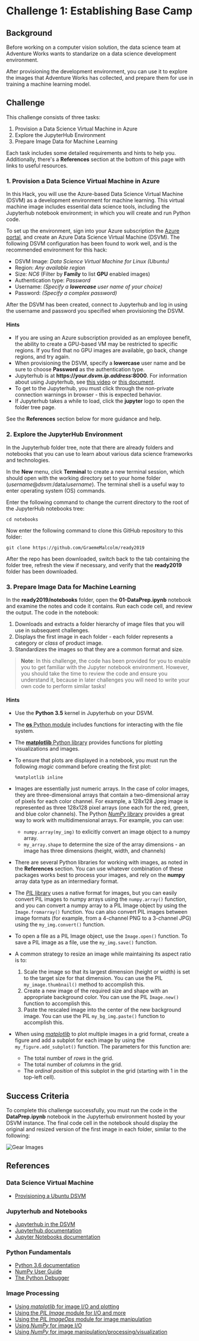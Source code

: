 # Challenge 1: Establishing Base Camp

## Background

Before working on a computer vision solution, the data science team at Adventure Works wants to standarize on a data science development environment.

After provisioning the development environment, you can use it to explore the images that Adventure Works has collected, and prepare them for use in training a machine learning model.

## Challenge

This challenge consists of three tasks:

1. Provision a Data Science Virtual Machine in Azure
2. Explore the JupyterHub Environment
3. Prepare Image Data for Machine Learning

Each task includes some detailed requirements and hints to help you. Additionally, there's a **References** section at the bottom of this page with links to useful resources.

### 1. Provision a Data Science Virtual Machine in Azure

In this Hack, you will use the Azure-based Data Science Virtual Machine (DSVM) as a development environment for machine learning. This virtual machine image includes essential data science tools, including the Jupyterhub notebook environment; in which you will create and run Python code.

To set up the environment, sign into your Azure subscription the <a href="https://portal.azure.com" target="_blank">Azure portal</a>, and create an Azure Data Science Virtual Machine (DSVM).
The following DSVM configuration has been found to work well, and is the recommended environment for this hack:

- DSVM Image: *Data Science Virtual Machine for Linux (Ubuntu)*
- Region: _Any available region_
- Size:  _NC6_ (Filter by **Family** to list **GPU** enabled images)
- Authentication type:  _Password_
- Username: _(Specify a **lowercase** user name of your choice)_
- Password: _(Specify a complex password)_

After the DSVM has been created, connect to Jupyterhub and log in using the username and password you specified when provisioning the DSVM.

#### Hints

- If you are using an Azure subscription provided as an employee benefit, the ability to create a GPU-based VM may be restricted to specific regions. If you find that no GPU images are available, go back, change regions, and try again.
- When provisioning the DSVM, specify a **lowercase** user name and be sure to choose **Password** as the authentication type.
- Jupyterhub is at **https://*your.dsvm.ip.address*:8000**. For information about using Jupyterhub, see <a href="https://www.youtube.com/watch?v=4b1G9pQC3KM" target="_blank"> this video</a> or <a href="https://docs.microsoft.com/azure/machine-learning/data-science-virtual-machine/linux-dsvm-walkthrough/?wt.mc_id=OH-ML-ComputerVision#jupyterhub" target="_blank">this document</a>.
- To get to the Jupyterhub, you must click through the non-private connection warnings in browser - this is expected behavior.
- If  Jupyterhub takes a while to load, click the **jupyter** logo to open the folder tree page.

See the **References** section below for more guidance and help.

### 2. Explore the JupyterHub Environment

In the Jupyterhub folder tree, note that there are already folders and notebooks that you can use to learn about various data science frameworks and technologies.

In the **New** menu, click **Terminal** to create a new terminal session, which should open with the working directory set to your home folder (*username*@*dsvm*:/data/*username*). The terminal shell is a useful way to enter operating system (OS) commands.

Enter the following command to change the current directory to the root of the JupyterHub notebooks tree:

```shell
cd notebooks
```

Now enter the following command to clone this GitHub repository to this folder:

```shell
git clone https://github.com/GraemeMalcolm/ready2019
```

After the repo has been downloaded, switch back to the tab containing the folder tree, refresh the view if necessary, and verify that the **ready2019** folder has been downloaded.

### 3. Prepare Image Data for Machine Learning

In the **ready2019/notebooks** folder, open the **01-DataPrep.ipynb** notebook and examine the notes and code it contains. Run each code cell, and review the output. The code in the notebook:

1. Downloads and extracts a folder hierarchy of image files that you will use in subsequent challenges.
2. Displays the first image in each folder - each folder represents a category or *class* of product image.
3. Standardizes the images so that they are a common format and size.

> **Note**: In this challenge, the code has been provided for you to enable you to get familiar with the Jupyter notebook environment. However, you should take the time to review the code and ensure you understand it, because in later challenges you will need to write your own code to perform similar tasks!

#### Hints

- Use the **Python 3.5** kernel in Jupyterhub on your DSVM.
- The <a href="https://docs.python.org/3.6/tutorial/stdlib.html#operating-system-interface" target="_blank">**os** Python module</a> includes functions for interacting with the file system.
- The <a href="https://matplotlib.org/2.0.2/index.html" target="_blank">**matplotlib** Python library</a> provides functions for plotting visualizations and images.
- To ensure that plots are displayed in a notebook, you must run the following *magic* command before creating the first plot:

    `%matplotlib inline`

- Images are essentially just numeric arrays. In the case of color images, they are three-dimensional arrays that contain a two-dimensional array of pixels for each color channel. For example, a 128x128 Jpeg image is represented as three 128x128 pixel arrays (one each for the red, green, and blue color channels). The Python <a href="https://docs.scipy.org/doc/numpy/reference/arrays.html" target="_blank">*NumPy* library</a> provides a great way to work with multidimensional arrays. For example, you can use:
  - `numpy.array(my_img)` to exlicitly convert an image object to a numpy array.
  - `my_array.shape` to determine the size of the array dimensions - an image has three dimensions (height, width, and channels)
- There are several Python libraries for working with images, as noted in the **References** section. You can use whatever combination of these packages works best to process your images, and rely on the **numpy** array data type as an intermediary format.
- The <a href="https://pillow.readthedocs.io" target="_blank">*PIL* library</a> uses a native format for images, but you can easily convert PIL images to numpy arrays using the `numpy.array()` function, and you can convert a numpy array to a PIL Image object by using the `Image.fromarray()` function. You can also convert PIL images between image formats (for example, from a 4-channel PNG to a 3-channel JPG) using the `my_img.convert()` function.
- To open a file as a PIL Image object, use the `Image.open()` function. To save a PIL image as a file, use the `my_img.save()` function.
- A common strategy to resize an image while maintaining its aspect ratio is to:
  1. Scale the image so that its largest dimension (height or width) is set to the target size for that dimension. You can use the PIL `my_image.thumbnail()` method to accomplish this.
  2. Create a new image of the required size and shape with an appropriate background color. You can use the PIL `Image.new()` function to accomplish this.
  3. Paste the rescaled image into the center of the new background image. You can use the PIL `my_bg_img.paste()` function to accomplish this.
- When using <a href="https://matplotlib.org/2.0.2/users/image_tutorial.html" target="_blank">*matplotlib*</a> to plot multiple images in a grid format, create a figure and add a subplot for each image by using the `my_figure.add_subplot()` function. The parameters for this function are:
  - The total number of *rows* in the grid.
  - The total number of *columns* in the grid.
  - The *ordinal position* of this subplot in the grid (starting with 1 in the top-left cell).

## Success Criteria

To complete this challenge successfully, you must run the code in the **DataPrep.ipynb** notebook in the Jupyterhub environment hosted by your DSVM instance. The final code cell in the notebook should display the original and resized version of the first image in each folder, similar to the following:

![Gear Images](images/resized_gear_images.png)

## References

### Data Science Virtual Machine

- <a href="https://docs.microsoft.com/en-us/azure/machine-learning/data-science-virtual-machine/dsvm-ubuntu-intro" target="_blank">Provisioning a Ubuntu DSVM</a>

### Jupyterhub and Notebooks

- <a href="https://docs.microsoft.com/en-us/azure/machine-learning/data-science-virtual-machine/linux-dsvm-walkthrough#jupyterhub" target="_blank">Jupyterhub in the DSVM</a>
- <a href="https://jupyterhub.readthedocs.io/en/stable/" target="_blank">Jupyterhub documentation</a>
- <a href="https://jupyter-notebook.readthedocs.io/en/latest/" target="_blank">Jupyter Notebooks documentation</a>

### Python Fundamentals

- <a href="https://docs.python.org/3.6/" target="_blank">Python 3.6 documentation</a>
- <a href="https://docs.scipy.org/doc/numpy/user/index.html" target="_blank">NumPy User Guide</a>
- <a href="https://docs.python.org/3.6/library/pdb.html" target="_blank">The Python Debugger</a>

### Image Processing

- <a href="https://matplotlib.org/2.0.2/users/image_tutorial.html" target="_blank">Using *matplotlib* for image I/O and plotting</a>
- <a href="https://pillow.readthedocs.io/en/5.3.x/reference/Image.html" target="_blank">Using the *PIL Image* module for I/O and more </a>
- <a href="http://pillow.readthedocs.io/en/5.3.x/reference/ImageOps.html" target="_blank">Using the *PIL ImageOps* module for image manipulation</a>
- <a href="https://docs.scipy.org/doc/numpy-1.13.0/reference/routines.io.html" target="_blank">Using *NumPy* for image I/O</a>
- <a href="http://www.scipy-lectures.org/advanced/image_processing/" target="_blank">Using *NumPy* for image manipulation/processing/visualization</a>